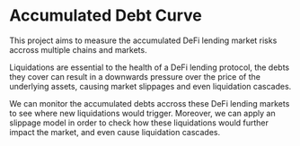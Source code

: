 # Accumulated Debt Curve

This project aims to measure the accumulated DeFi lending market risks accross multiple chains and markets.

Liquidations are essential to the health of a DeFi lending protocol, the debts they cover can result in a downwards pressure over the price of the underlying assets, causing market slippages and even liquidation cascades.

We can monitor the accumulated debts accross these DeFi lending markets to see where new liquidations would trigger. Moreover, we can apply an slippage model in order to check how these liquidations would further impact the market, and even cause liquidation cascades.

